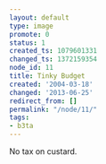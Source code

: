 ```yaml
---
layout: default
type: image
promote: 0
status: 1
created_ts: 1079601331
changed_ts: 1372159354
node_id: 11
title: Tinky Budget
created: '2004-03-18'
changed: '2013-06-25'
redirect_from: []
permalink: "/node/11/"
tags:
- b3ta
---
```

No tax on custard.
